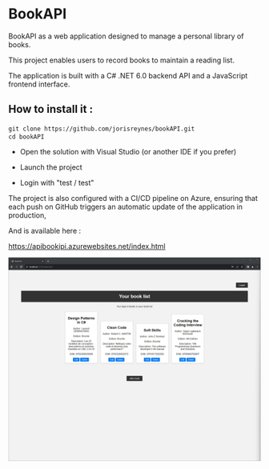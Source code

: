 # BookAPI

BookAPI as a web application designed to manage a personal library of books. 

This project enables users to record books to maintain a reading list. 

The application is built with a C# .NET 6.0 backend API and a JavaScript frontend interface.

## How to install it : 

```
git clone https://github.com/jorisreynes/bookAPI.git
cd bookAPI
```

- Open the solution with Visual Studio (or another IDE if you prefer)

- Launch the project

- Login with "test / test"

The project is also configured with a CI/CD pipeline on Azure, ensuring that each push on GitHub triggers an automatic update of the application in production,

And is available here : 

https://apibookipi.azurewebsites.net/index.html

![Screenshot of bookAPI](Screenshot.jpg)
